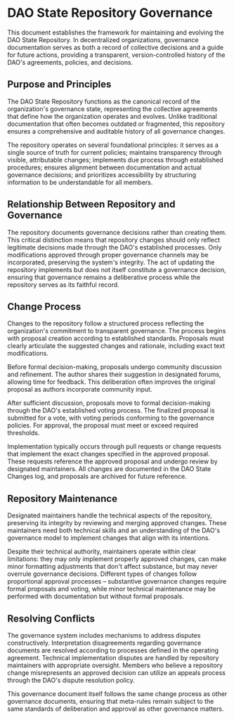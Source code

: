 # DAO State Repository Governance

This document establishes the framework for maintaining and evolving the DAO State Repository. In decentralized organizations, governance documentation serves as both a record of collective decisions and a guide for future actions, providing a transparent, version-controlled history of the DAO's agreements, policies, and decisions.

## Purpose and Principles

The DAO State Repository functions as the canonical record of the organization's governance state, representing the collective agreements that define how the organization operates and evolves. Unlike traditional documentation that often becomes outdated or fragmented, this repository ensures a comprehensive and auditable history of all governance changes.

The repository operates on several foundational principles: it serves as a single source of truth for current policies; maintains transparency through visible, attributable changes; implements due process through established procedures; ensures alignment between documentation and actual governance decisions; and prioritizes accessibility by structuring information to be understandable for all members.

## Relationship Between Repository and Governance

The repository documents governance decisions rather than creating them. This critical distinction means that repository changes should only reflect legitimate decisions made through the DAO's established processes. Only modifications approved through proper governance channels may be incorporated, preserving the system's integrity. The act of updating the repository implements but does not itself constitute a governance decision, ensuring that governance remains a deliberative process while the repository serves as its faithful record.

## Change Process

Changes to the repository follow a structured process reflecting the organization's commitment to transparent governance. The process begins with proposal creation according to established standards. Proposals must clearly articulate the suggested changes and rationale, including exact text modifications.

Before formal decision-making, proposals undergo community discussion and refinement. The author shares their suggestion in designated forums, allowing time for feedback. This deliberation often improves the original proposal as authors incorporate community input.

After sufficient discussion, proposals move to formal decision-making through the DAO's established voting process. The finalized proposal is submitted for a vote, with voting periods conforming to the governance policies. For approval, the proposal must meet or exceed required thresholds.

Implementation typically occurs through pull requests or change requests that implement the exact changes specified in the approved proposal. These requests reference the approved proposal and undergo review by designated maintainers. All changes are documented in the DAO State Changes log, and proposals are archived for future reference.

## Repository Maintenance

Designated maintainers handle the technical aspects of the repository, preserving its integrity by reviewing and merging approved changes. These maintainers need both technical skills and an understanding of the DAO's governance model to implement changes that align with its intentions.

Despite their technical authority, maintainers operate within clear limitations: they may only implement properly approved changes, can make minor formatting adjustments that don't affect substance, but may never overrule governance decisions. Different types of changes follow proportional approval processes – substantive governance changes require formal proposals and voting, while minor technical maintenance may be performed with documentation but without formal proposals.

## Resolving Conflicts

The governance system includes mechanisms to address disputes constructively. Interpretation disagreements regarding governance documents are resolved according to processes defined in the operating agreement. Technical implementation disputes are handled by repository maintainers with appropriate oversight. Members who believe a repository change misrepresents an approved decision can utilize an appeals process through the DAO's dispute resolution policy.

This governance document itself follows the same change process as other governance documents, ensuring that meta-rules remain subject to the same standards of deliberation and approval as other governance matters.
